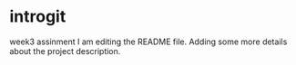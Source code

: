 # introgit
week3 assinment
I am editing the README file. Adding some more details about the project description.
